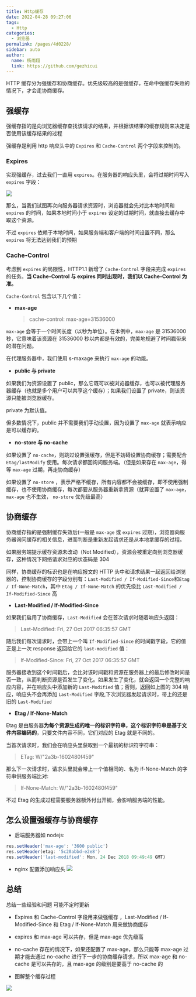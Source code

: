 ```yaml
---
title: Http缓存
date: 2022-04-28 09:27:06
tags:
  - Http
categories:
  - 浏览器
permalink: /pages/4d0228/
sidebar: auto
author:
  name: 杨雨翔
  link: https://github.com/gezhicui
---
```


HTTP 缓存分为强缓存和协商缓存。优先级较高的是强缓存，在命中强缓存失败的情况下，才会走协商缓存。

## 强缓存

强缓存指的是向浏览器缓存查找该请求的结果，并根据该结果的缓存规则来决定是否使用该缓存结果的过程

强缓存是利用 http 响应头中的 `Expires` 和 `Cache-Control` 两个字段来控制的。

### Expires

实现强缓存，过去我们一直用 `expires`。在服务器的响应头里，会将过期时间写入 `expires` 字段：

![](https://yangblogimg.oss-cn-hangzhou.aliyuncs.com/blogImg/}G{%UIG76KBR2YM0H0E47OW.png)

那么，当我们试图再次向服务器请求资源时，浏览器就会先对比本地时间和 `expires` 的时间，如果本地时间小于 `expires` 设定的过期时间，就直接去缓存中取这个资源。

不过 `expires` 依赖于本地时间，如果服务端和客户端的时间设置不同，那么 `expires` 将无法达到我们的预期

### Cache-Control

考虑到 `expires` 的局限性，HTTP1.1 新增了 `Cache-Control` 字段来完成 `expires` 的任务。**当 Cache-Control 与 expires 同时出现时，我们以 Cache-Control 为准。**

`Cache-Control` 包含以下几个值：

- **max-age**
  > cache-control: max-age=31536000

`max-age` 会等于一个时间长度（以秒为单位）。在本例中，`max-age` 是 31536000 秒，它意味着该资源在 31536000 秒以内都是有效的，完美地规避了时间戳带来的潜在问题。

在代理服务器中，我们使用 s-maxage 来执行 `max-age` 的功能。

- **public 与 private**

如果我们为资源设置了 public，那么它既可以被浏览器缓存，也可以被代理服务器缓存（也就是多个用户可以共享这个缓存）；如果我们设置了 private，则该资源只能被浏览器缓存。

private 为默认值。

但多数情况下，public 并不需要我们手动设置，因为设置了 `max-age` 就表示响应是可以缓存的。

- **no-store 与 no-cache**

如果设置了 `no-cache`，则跳过设置强缓存，但是不妨碍设置协商缓存；需要配合 `Etag/lastModify` 使用。每次请求都回询问服务端。（但是如果存在 `max-age`，得等 `max-age` 过期，再走协商缓存）

如果设置了 `no-store` ，表示严格不缓存，所有内容都不会被缓存，即不使用强制缓存，也不使用协商缓存，每次都要从服务器重新拿资源（就算设置了 `max-age`，`max-age` 也不生效， `no-store` 优先级最高）

## 协商缓存

协商缓存指的是强制缓存失效后(一般是 `max-age` 或 `expires` 过期)，浏览器向服务器询问缓存的相关信息，进而判断是重新发起请求还是从本地拿缓存的过程。

如果服务端提示缓存资源未改动（Not Modified），资源会被重定向到浏览器缓存，这种情况下网络请求对应的状态码是 304

同样，协商缓存的标识也是在响应报文的 HTTP 头中和请求结果一起返回给浏览器的，控制协商缓存的字段分别有：`Last-Modified / If-Modified-Since`和`Etag / If-None-Match`，其中 `Etag / If-None-Match` 的优先级比 `Last-Modified / If-Modified-Since` 高

- **Last-Modified / If-Modified-Since**

如果我们启用了协商缓存，`Last-Modified` 会在首次请求时随着响应头返回：

> Last-Modified: Fri, 27 Oct 2017 06:35:57 GMT

随后我们每次请求时，会带上一个叫 `If-Modified-Since` 的时间戳字段，它的值正是上一次 response 返回给它的 `last-modified` 值：

> If-Modified-Since: Fri, 27 Oct 2017 06:35:57 GMT

服务器接收到这个时间戳后，会比对该时间戳和资源在服务器上的最后修改时间是否一致，从而判断资源是否发生了变化。如果发生了变化，就会返回一个完整的响应内容，并在响应头中添加新的 `Last-Modified` 值；否则，返回如上图的 304 响应，响应头不会再添加 `Last-Modified` 字段,下次浏览器发起请求时，带上的还是旧的 `Last-Modified`

- **Etag / If-None-Match**

Etag 是由服务器**为每个资源生成的唯一的标识字符串，这个标识字符串是基于文件内容编码的**，只要文件内容不同，它们对应的 Etag 就是不同的。

当首次请求时，我们会在响应头里获取到一个最初的标识符字符串：

> ETag: W/"2a3b-1602480f459"

那么下一次请求时，请求头里就会带上一个值相同的、名为 if-None-Match 的字符串供服务端比对:

> If-None-Match: W/"2a3b-1602480f459"

不过 Etag 的生成过程需要服务器额外付出开销，会影响服务端的性能。

## 怎么设置强缓存与协商缓存

- 后端服务器如 nodejs:

```js
res.setHeader('max-age': '3600 public')
res.setHeader(etag: '5c20abbd-e2e8')
res.setHeader('last-modified': Mon, 24 Dec 2018 09:49:49 GMT)
```

- nginx 配置添加响应头
  ![](https://yangblogimg.oss-cn-hangzhou.aliyuncs.com/blogImg/20220428102038.png)

## 总结

总结一些经验和问题 可能不定时更新

- Expires 和 Cache-Control 字段用来做强缓存 ，Last-Modified / If-Modified-Since 和 Etag / If-None-Match 用来做协商缓存

- expires 和 max-age 可以共存，但是 max-age 优先级高

- no-cache 存在的情况下，如果还配置了 max-age，那么只能等 max-age 过期才能去通过 no-cache 进行下一步的协商缓存请求，所以 max-age 和 no-cache 是可以共存的，且 max-age 的级别是要高于 no-cache 的

- 图解整个缓存过程

![](https://yangblogimg.oss-cn-hangzhou.aliyuncs.com/blogImg/20220428105915.png)
